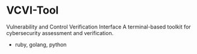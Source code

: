 # VCVI-Tool
Vulnerability and Control Verification Interface
A terminal-based toolkit for cybersecurity assessment and verification.
- ruby, golang, python
